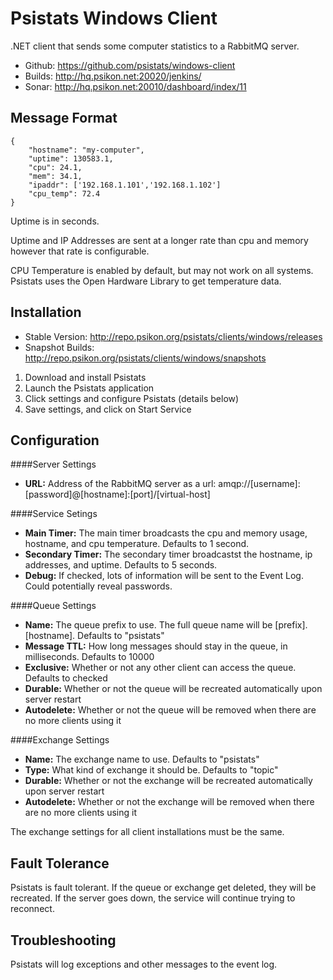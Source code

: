 Psistats Windows Client
=======================

.NET client that sends some computer statistics to a RabbitMQ server.

* Github: https://github.com/psistats/windows-client
* Builds: http://hq.psikon.net:20020/jenkins/
* Sonar: http://hq.psikon.net:20010/dashboard/index/11

Message Format
--------------
```
{
    "hostname": "my-computer",
    "uptime": 130583.1,
    "cpu": 24.1,
    "mem": 34.1,
    "ipaddr": ['192.168.1.101','192.168.1.102']
    "cpu_temp": 72.4
}
```

Uptime is in seconds.

Uptime and IP Addresses are sent at a longer rate than cpu and memory however that rate is configurable.

CPU Temperature is enabled by default, but may not work on all systems. Psistats uses the Open Hardware Library to get temperature data.

Installation
------------

- Stable Version: http://repo.psikon.org/psistats/clients/windows/releases
- Snapshot Builds: http://repo.psikon.org/psistats/clients/windows/snapshots

1. Download and install Psistats
2. Launch the Psistats application
3. Click settings and configure Psistats (details below)
4. Save settings, and click on Start Service

Configuration
-------------

####Server Settings
* **URL:** Address of the RabbitMQ server as a url: amqp://[username]:[password]@[hostname]:[port]/[virtual-host]

####Service Setings
* **Main Timer:** The main timer broadcasts the cpu and memory usage, hostname, and cpu temperature. Defaults to 1 second.
* **Secondary Timer:** The secondary timer broadcastst the hostname, ip addresses, and uptime. Defaults to 5 seconds.
* **Debug:** If checked, lots of information will be sent to the Event Log. Could potentially reveal passwords.

####Queue Settings
* **Name:** The queue prefix to use. The full queue name will be [prefix].[hostname]. Defaults to "psistats"
* **Message TTL:** How long messages should stay in the queue, in milliseconds. Defaults to 10000
* **Exclusive:** Whether or not any other client can access the queue. Defaults to checked
* **Durable:** Whether or not the queue will be recreated automatically upon server restart
* **Autodelete:** Whether or not the queue will be removed when there are no more clients using it

####Exchange Settings
* **Name:** The exchange name to use. Defaults to "psistats"
* **Type:** What kind of exchange it should be. Defaults to "topic"
* **Durable:** Whether or not the exchange will be recreated automatically upon server restart
* **Autodelete:** Whether or not the exchange will be removed when there are no more clients using it 

The exchange settings for all client installations must be the same.

Fault Tolerance
---------------

Psistats is fault tolerant. If the queue or exchange get deleted, they will be recreated. If the server goes down, the service will continue trying to reconnect.

Troubleshooting
---------------

Psistats will log exceptions and other messages to the event log.
